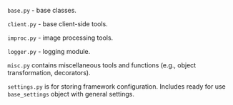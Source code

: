 `base.py` - base classes.

`client.py` - base client-side tools.

`improc.py` - image processing tools.

`logger.py` - logging module.

`misc.py` contains miscellaneous tools and functions (e.g., object transformation, decorators).

`settings.py` is for storing framework configuration. Includes ready for use `base_settings` object with general settings.

